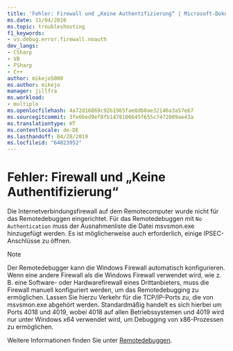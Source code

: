 ```yaml
---
title: 'Fehler: Firewall und „Keine Authentifizierung“ | Microsoft-Dokumentation'
ms.date: 11/04/2016
ms.topic: troubleshooting
f1_keywords:
- vs.debug.error.firewall.noauth
dev_langs:
- CSharp
- VB
- FSharp
- C++
author: mikejo5000
ms.author: mikejo
manager: jillfra
ms.workload:
- multiple
ms.openlocfilehash: 4a72d16869c92b1965fae8db0ae32146a3a57e67
ms.sourcegitcommit: 3fe6bed9ef8fb1478106645f655c7472009ae43a
ms.translationtype: HT
ms.contentlocale: de-DE
ms.lasthandoff: 04/28/2019
ms.locfileid: "64823952"
---
```

# <a name="error-firewall-no-authentication"></a>Fehler: Firewall und „Keine Authentifizierung“
Die Internetverbindungsfirewall auf dem Remotecomputer wurde nicht für das Remotedebuggen eingerichtet. Für das Remotedebuggen mit `No Authentication` muss der Ausnahmenliste die Datei msvsmon.exe hinzugefügt werden. Es ist möglicherweise auch erforderlich, einige IPSEC-Anschlüsse zu öffnen.

> [!NOTE]
> Der Remotedebugger kann die Windows Firewall automatisch konfigurieren. Wenn eine andere Firewall als die Windows Firewall verwendet wird, wie z. B. eine Software- oder Hardwarefirewall eines Drittanbieters, muss die Firewall manuell konfiguriert werden, um das Remotedebugging zu ermöglichen. Lassen Sie hierzu Verkehr für die TCP/IP-Ports zu, die von msvsmon.exe abgehört werden. Standardmäßig handelt es sich hierbei um Ports 4018 und 4019, wobei 4018 auf allen Betriebssystemen und 4019 wird nur unter Windows x64 verwendet wird, um Debugging von x86-Prozessen zu ermöglichen.

 Weitere Informationen finden Sie unter [Remotedebuggen](../debugger/remote-debugging.md).